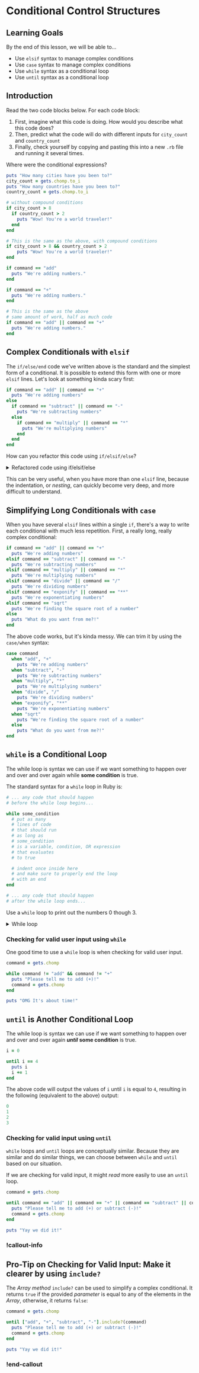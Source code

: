 # Conditional Control Structures

## Learning Goals

By the end of this lesson, we will be able to...

- Use `elsif` syntax to manage complex conditions
- Use `case` syntax to manage complex conditions
- Use `while` syntax as a conditional loop
- Use `until` syntax as a conditional loop

## Introduction

Read the two code blocks below. For each code block:

1. First, imagine what this code is doing. How would you describe what this code does?
1. Then, predict what the code will do with different inputs for `city_count` and `country_count`
1. Finally, check yourself by copying and pasting this into a new `.rb` file and running it several times.

Where were the conditional expressions?

```ruby
puts "How many cities have you been to?"
city_count = gets.chomp.to_i
puts "How many countries have you been to?"
country_count = gets.chomp.to_i

# without compound conditions
if city_count > 8
  if country_count > 2
    puts "Wow! You're a world traveler!"
  end
end

# This is the same as the above, with compound conditions
if city_count > 8 && country_count > 2
    puts "Wow! You're a world traveler!"
end
```

```ruby
if command == "add"
  puts "We're adding numbers."
end

if command == "+"
  puts "We're adding numbers."
end

# This is the same as the above
# same amount of work, half as much code
if command == "add" || command == "+"
  puts "We're adding numbers."
end
```

## Complex Conditionals with `elsif`
The `if/else/end` code we've written above is the standard and the simplest form of a conditional. It is possible to extend this form with one or more `elsif` lines. Let's look at something kinda scary first:

```ruby
if command == "add" || command == "+"
  puts "We're adding numbers"
else
  if command == "subtract" || command == "-"
    puts "We're subtracting numbers"
  else
    if command == "multiply" || command == "*"
      puts "We're multiplying numbers"
    end
  end
end
```
How can you refactor this code using `if/elsif/else`?

<details>

  <summary>
  Refactored code using if/elsif/else

  </summary>

  ```ruby
  # This is equivalent to the above
  if command == "add" || command == "+"
    puts "We're adding numbers"
  elsif command == "subtract" || command == "-"
    puts "We're subtracting numbers"
  elsif command == "multiply" || command == "*"
    puts "We're multiplying numbers"
  end
  ```
</details>

This can be very useful, when you have more than one `elsif` line, because the indentation, or *nesting*, can quickly become very deep, and more difficult to understand.


## Simplifying Long Conditionals with `case`
When you have several `elsif` lines within a single `if`, there's a way to write each conditional with much less repetition. First, a really long, really complex conditional:

```ruby
if command == "add" || command == "+"
  puts "We're adding numbers"
elsif command == "subtract" || command == "-"
  puts "We're subtracting numbers"
elsif command == "multiply" || command == "*"
  puts "We're multiplying numbers"
elsif command == "divide" || command == "/"
  puts "We're dividing numbers"
elsif command == "exponify" || command == "**"
  puts "We're exponentiating numbers"
elsif command == "sqrt"
  puts "We're finding the square root of a number"
else
  puts "What do you want from me?!"
end
```

The above code works, but it's kinda messy. We can trim it by using the `case/when` syntax:
```ruby
case command
  when "add", "+"
    puts "We're adding numbers"
  when "subtract", "-"
    puts "We're subtracting numbers"
  when "multiply", "*"
    puts "We're multiplying numbers"
  when "divide", "/"
    puts "We're dividing numbers"
  when "exponify", "**"
    puts "We're exponentiating numbers"
  when "sqrt"
    puts "We're finding the square root of a number"
  else
    puts "What do you want from me?!"
end
```

## `while` is a Conditional Loop

The while loop is syntax we can use if we want something to happen over and over and over again while **some condition** is true.

The standard syntax for a `while` loop in Ruby is:

```ruby
# ... any code that should happen
# before the while loop begins...

while some_condition
  # put as many
  # lines of code
  # that should run
  # as long as
  # some_condition
  # is a variable, condition, OR expression
  # that evaluates
  # to true

  # indent once inside here
  # and make sure to properly end the loop
  # with an end
end

# ... any code that should happen
# after the while loop ends...
```


Use a `while` loop to print out the numbers 0 though 3.

<details>

  <summary>
  While loop
  </summary>

  ```ruby
  i = 0

  while i < 4
    puts i
    i += 1
  end
  ```

  The above code will output the values of i until i is no longer less than 4, resulting in the following output:

  ```ruby
  0
  1
  2
  3
  ```

</details>

### Checking for valid user input using `while`

One good time to use a `while` loop is when checking for valid user input.

```ruby
command = gets.chomp

while command != "add" && command != "+"
  puts "Please tell me to add (+)!"
  command = gets.chomp
end

puts "OMG It's about time!"
```

## `until` is Another Conditional Loop

The while loop is syntax we can use if we want something to happen over and over and over again _**until**_ **some condition** is true.

```ruby
i = 0

until i == 4
  puts i
  i += 1
end
```

The above code will output the values of `i` until `i` is equal to `4`, resulting in the following (equivalent to the above) output:

```ruby
0
1
2
3
```
### Checking for valid input using `until`

`while` loops and `until` loops are conceptually similar. Because they are similar and do similar things, we can choose between `while` and `until` based on our situation.

If we are checking for valid input, it might _read_ more easily to use an `until` loop.

```ruby
command = gets.chomp

until command == "add" || command == "+" || command == "subtract" || command == "-"
  puts "Please tell me to add (+) or subtract (-)!"
  command = gets.chomp
end

puts "Yay we did it!"
```


### !callout-info

## Pro-Tip on Checking for Valid Input: Make it clearer by using `include?`

The _Array method_ `include?` can be used to simplify a complex conditional. It returns `true` if the provided _parameter_ is equal to any of the elements in the _Array_, otherwise, it returns `false`:

```ruby
command = gets.chomp

until ["add", "+", "subtract", "-"].include?(command)
  puts "Please tell me to add (+) or subtract (-)!"
  command = gets.chomp
end

puts "Yay we did it!"
```

### !end-callout